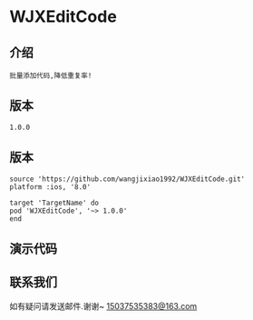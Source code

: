   # WJXEditCode
    
   ## 介绍
    批量添加代码,降低重复率!

   ## 版本
    1.0.0
    
   ## 版本
    source 'https://github.com/wangjixiao1992/WJXEditCode.git'
    platform :ios, '8.0'
    
    target 'TargetName' do
    pod 'WJXEditCode', '~> 1.0.0'
    end

   ## 演示代码
    
                         
   ## 联系我们
   如有疑问请发送邮件.谢谢~
   15037535383@163.com


